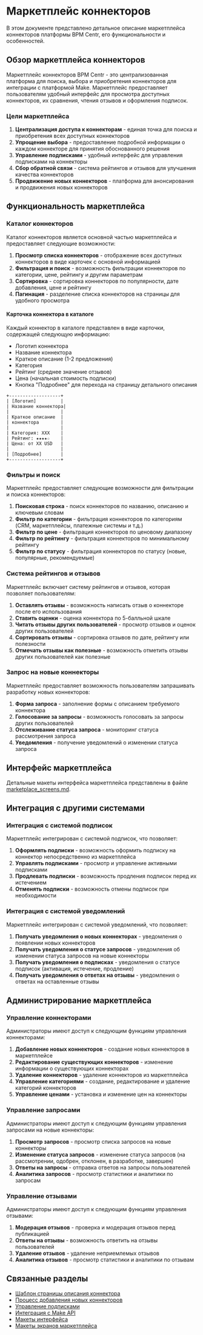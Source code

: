 # Маркетплейс коннекторов

В этом документе представлено детальное описание маркетплейса коннекторов платформы BPM Centr, его функциональности и особенностей.

## Обзор маркетплейса коннекторов

Маркетплейс коннекторов BPM Centr - это централизованная платформа для поиска, выбора и приобретения коннекторов для интеграции с платформой Make. Маркетплейс предоставляет пользователям удобный интерфейс для просмотра доступных коннекторов, их сравнения, чтения отзывов и оформления подписок.

### Цели маркетплейса

1. **Централизация доступа к коннекторам** - единая точка для поиска и приобретения всех доступных коннекторов
2. **Упрощение выбора** - предоставление подробной информации о каждом коннекторе для принятия обоснованного решения
3. **Управление подписками** - удобный интерфейс для управления подписками на коннекторы
4. **Сбор обратной связи** - система рейтингов и отзывов для улучшения качества коннекторов
5. **Продвижение новых коннекторов** - платформа для анонсирования и продвижения новых коннекторов

## Функциональность маркетплейса

### Каталог коннекторов

Каталог коннекторов является основной частью маркетплейса и предоставляет следующие возможности:

1. **Просмотр списка коннекторов** - отображение всех доступных коннекторов в виде карточек с основной информацией
2. **Фильтрация и поиск** - возможность фильтрации коннекторов по категории, цене, рейтингу и другим параметрам
3. **Сортировка** - сортировка коннекторов по популярности, дате добавления, цене и рейтингу
4. **Пагинация** - разделение списка коннекторов на страницы для удобного просмотра

#### Карточка коннектора в каталоге

Каждый коннектор в каталоге представлен в виде карточки, содержащей следующую информацию:

- Логотип коннектора
- Название коннектора
- Краткое описание (1-2 предложения)
- Категория
- Рейтинг (среднее значение отзывов)
- Цена (начальная стоимость подписки)
- Кнопка "Подробнее" для перехода на страницу детального описания

```
+-------------------+
| [Логотип]         |
| Название коннектора|
|                   |
| Краткое описание  |
| коннектора        |
|                   |
| Категория: XXX    |
| Рейтинг: ★★★★☆    |
| Цена: от XX USD   |
|                   |
| [Подробнее]       |
+-------------------+
```

### Фильтры и поиск

Маркетплейс предоставляет следующие возможности для фильтрации и поиска коннекторов:

1. **Поисковая строка** - поиск коннекторов по названию, описанию и ключевым словам
2. **Фильтр по категории** - фильтрация коннекторов по категориям (CRM, маркетплейсы, платежные системы и т.д.)
3. **Фильтр по цене** - фильтрация коннекторов по ценовому диапазону
4. **Фильтр по рейтингу** - фильтрация коннекторов по минимальному рейтингу
5. **Фильтр по статусу** - фильтрация коннекторов по статусу (новые, популярные, рекомендуемые)

### Система рейтингов и отзывов

Маркетплейс включает систему рейтингов и отзывов, которая позволяет пользователям:

1. **Оставлять отзывы** - возможность написать отзыв о коннекторе после его использования
2. **Ставить оценки** - оценка коннектора по 5-балльной шкале
3. **Читать отзывы других пользователей** - просмотр отзывов и оценок других пользователей
4. **Сортировать отзывы** - сортировка отзывов по дате, рейтингу или полезности
5. **Отмечать отзывы как полезные** - возможность отметить отзывы других пользователей как полезные

### Запрос на новые коннекторы

Маркетплейс предоставляет возможность пользователям запрашивать разработку новых коннекторов:

1. **Форма запроса** - заполнение формы с описанием требуемого коннектора
2. **Голосование за запросы** - возможность голосовать за запросы других пользователей
3. **Отслеживание статуса запроса** - мониторинг статуса рассмотрения запроса
4. **Уведомления** - получение уведомлений о изменении статуса запроса

## Интерфейс маркетплейса

Детальные макеты интерфейса маркетплейса представлены в файле [marketplace_screens.md](../ui/marketplace_screens.md).






## Интеграция с другими системами

### Интеграция с системой подписок

Маркетплейс интегрирован с системой подписок, что позволяет:

1. **Оформлять подписки** - возможность оформить подписку на коннектор непосредственно из маркетплейса
2. **Управлять подписками** - просмотр и управление активными подписками
3. **Продлевать подписки** - возможность продления подписок перед их истечением
4. **Отменять подписки** - возможность отмены подписок при необходимости

### Интеграция с системой уведомлений

Маркетплейс интегрирован с системой уведомлений, что позволяет:

1. **Получать уведомления о новых коннекторах** - уведомления о появлении новых коннекторов
2. **Получать уведомления о статусе запросов** - уведомления об изменении статуса запросов на новые коннекторы
3. **Получать уведомления о подписках** - уведомления о статусе подписок (активация, истечение, продление)
4. **Получать уведомления о ответах на отзывы** - уведомления о ответах на оставленные отзывы

## Администрирование маркетплейса

### Управление коннекторами

Администраторы имеют доступ к следующим функциям управления коннекторами:

1. **Добавление новых коннекторов** - создание новых коннекторов в маркетплейсе
2. **Редактирование существующих коннекторов** - изменение информации о существующих коннекторах
3. **Удаление коннекторов** - удаление коннекторов из маркетплейса
4. **Управление категориями** - создание, редактирование и удаление категорий коннекторов
5. **Управление ценами** - установка и изменение цен на коннекторы

### Управление запросами

Администраторы имеют доступ к следующим функциям управления запросами на новые коннекторы:

1. **Просмотр запросов** - просмотр списка запросов на новые коннекторы
2. **Изменение статуса запросов** - изменение статуса запросов (на рассмотрении, одобрен, отклонен, в разработке, завершен)
3. **Ответы на запросы** - отправка ответов на запросы пользователей
4. **Аналитика запросов** - просмотр статистики и аналитики по запросам

### Управление отзывами

Администраторы имеют доступ к следующим функциям управления отзывами:

1. **Модерация отзывов** - проверка и модерация отзывов перед публикацией
2. **Ответы на отзывы** - возможность ответить на отзывы пользователей
3. **Удаление отзывов** - удаление неприемлемых отзывов
4. **Аналитика отзывов** - просмотр статистики и аналитики по отзывам

## Связанные разделы

- [Шаблон страницы описания коннектора](connector_template.md)
- [Процесс добавления новых коннекторов](connector_addition.md)
- [Управление подписками](../subscription/overview.md)
- [Интеграция с Make API](../integrations/make_integration.md)
- [Макеты интерфейса](../ui/wireframes.md)
- [Макеты экранов маркетплейса](../ui/marketplace_screens.md)
